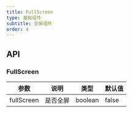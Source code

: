 ```yaml
---
title: FullScreen
type: 基础组件
subtitle: 全屏组件
order: 4
---
```


## API

### FullScreen

| 参数       | 说明             | 类型        | 默认值   |
| --------- | ----------------| ---------- | --------- |
| fullScreen| 是否全屏          | boolean    | false     |
